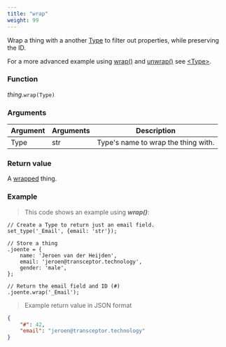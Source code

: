 ```yaml
---
title: "wrap"
weight: 99
---
```


Wrap a thing with a another [Type](../../type) to filter out properties, while preserving the ID.

For a more advanced example using [wrap()](..) and [unwrap()](../../wtype/unwrap) see [\<Type\>](../../wtype/#example).

### Function

*thing*.`wrap(Type)`

### Arguments

Argument | Arguments   | Description
-------- | ----------- | -----------
Type     | str         | Type's name to wrap the thing with.

### Return value

A [wrapped](../../wtype) thing.

### Example

> This code shows an example using ***wrap()***:

```thingsdb,should_pass
// Create a Type to return just an email field.
set_type('_Email', {email: 'str'});

// Store a thing
.joente = {
    name: 'Jeroen van der Heijden',
    email: 'jeroen@transceptor.technology',
    gender: 'male',
};

// Return the email field and ID (#)
.joente.wrap('_Email');
```

> Example return value in JSON format

```json
{
    "#": 42,
    "email": "jeroen@transceptor.technology"
}
```
